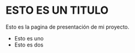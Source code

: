 # ESTO ES UN TITULO

Esto es la pagina de presentación de mi proyecto.

- Esto es uno
- Esto es dos

